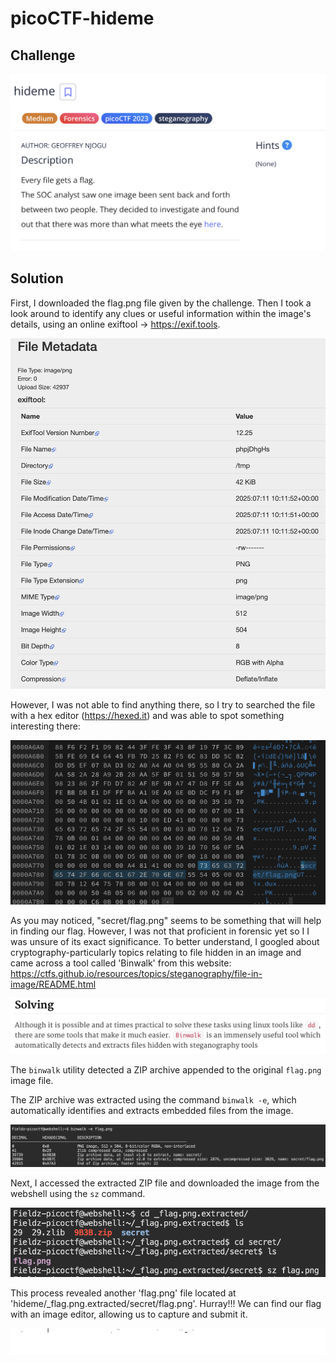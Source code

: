 # picoCTF-hideme #
 
## Challenge ##

![image alt](https://github.com/Field2548/picoCTF-hideme/blob/c28ceba1ab9240e04a31c879be6ad4ebe67a08cd/Challenge.png)

## Solution ##

First, I downloaded the flag.png file given by the challenge. Then I took a look around to identify any clues or useful information within the image's details, using an online exiftool -> https://exif.tools. 

![image alt](https://github.com/Field2548/picoCTF-hideme/blob/1dec12788bc27bb0ea32811f36a49d83927f6b66/exiftool.png)

However, I was not able to find anything there, so I try to searched the file with a hex editor (https://hexed.it) and was able to spot something interesting there:

![image alt](https://github.com/Field2548/picoCTF-hideme/blob/678d3f25de57ed78e62b2571e7ac2ae5b4afd724/hexeditor.png)

As you may noticed, "secret/flag.png" seems to be something that will help in finding our flag. However, I was not that proficient in forensic yet so I I was unsure of its exact significance. To better understand, I googled about cryptography-particularly topics relating to file hidden in an image and came across a tool called 'Binwalk' from this website: https://ctfs.github.io/resources/topics/steganography/file-in-image/README.html

![image alt](https://github.com/Field2548/picoCTF-hideme/blob/1dec12788bc27bb0ea32811f36a49d83927f6b66/Binwalk.png)

The `binwalk` utility detected a ZIP archive appended to the original `flag.png` image file.

The ZIP archive was extracted using the command `binwalk -e`, which automatically identifies and extracts embedded files from the image.

![image alt](https://github.com/Field2548/picoCTF-hideme/blob/1dec12788bc27bb0ea32811f36a49d83927f6b66/binwalk%20-e%20result.png)

Next, I accessed the extracted ZIP file and downloaded the image from the webshell using the `sz` command.

![image alt](https://github.com/Field2548/picoCTF-hideme/blob/1dec12788bc27bb0ea32811f36a49d83927f6b66/download%20file%20to%20computer.png)

This process revealed another 'flag.png' file located at 'hideme/_flag.png.extracted/secret/flag.png'. Hurray!!! We can find our flag with an image editor, allowing us to capture and submit it.

![image alt](https://github.com/Field2548/picoCTF-hideme/blob/1dec12788bc27bb0ea32811f36a49d83927f6b66/flag-2.png)
